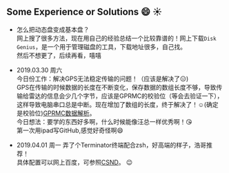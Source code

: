 ## Some Experience or Solutions :smile: :sunny: 
- 怎么把动态盘变成基本盘？  
网上搜了很多方法，现在用自己的经验总结一个比较靠谱的！网上下载`Disk Genius`，是一个用于管理磁盘的工具，下载地址很多，自己找。    
然后不想更了，后续再看，嘻嘻

- 2019.03.30 周六    
今日份工作：解决GPS无法稳定传输的问题！（应该是解决了:expressionless:)  
GPS在传输的时候数据的长度在不断变化，保存数据的数组长度不够，导致传输给雷达的信息会少几个字节，应该是GPRMC的校验位（等会去验证一下），这样导致电脑串口总是中断。现在增加了数组的长度，终于解决了！:relaxed:(确定是校验位)[GPRMC数据解析](https://www.cnblogs.com/roger0212/p/4436744.html)。  
今日想法：要学的东西好多啊，什么时候能像汪总一样优秀啊！:kissing_heart:  
第一次用ipad写GitHub,感觉好奇怪啊:smile:
- 2019.04.01 周一
弄了个Terminator终端配合zsh，好高端的样子，浩哥推荐！  
具体配置可以网上百度，可参照[CSND](https://blog.csdn.net/xungjhj/article/details/69377812)。 :wink:
